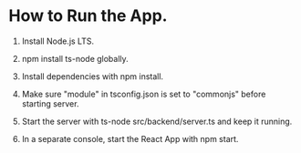 # How to Run the App.

1. Install Node.js LTS.

2. npm install ts-node globally.

3. Install dependencies with npm install.

4. Make sure "module" in tsconfig.json is set to "commonjs" before starting server.

5. Start the server with ts-node src/backend/server.ts and keep it running.

6. In a separate console, start the React App with npm start.


